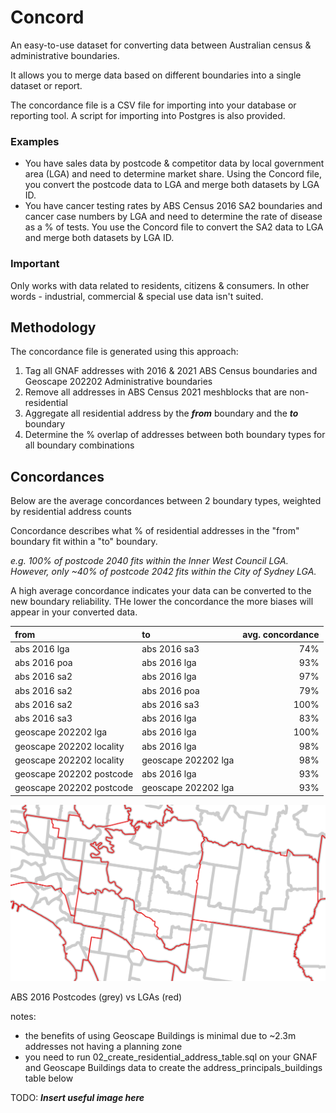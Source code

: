 # Concord

An easy-to-use dataset for converting data between Australian census & administrative boundaries.

It allows you to merge data based on different boundaries into a single dataset or report.

The concordance file is a CSV file for importing into your database or reporting tool. A script for importing into Postgres is also provided.

### Examples

- You have sales data by postcode & competitor data by local government area (LGA) and need to determine market share. Using the Concord file, you convert the postcode data to LGA and merge both datasets by LGA ID.
- You have cancer testing rates by ABS Census 2016 SA2 boundaries and cancer case numbers by LGA and need to determine the rate of disease as a % of tests. You use the Concord file to convert the SA2 data to LGA and merge both datasets by LGA ID.

### Important
Only works with data related to residents, citizens & consumers. In other words - industrial, commercial & special use data isn't suited.

## Methodology

The concordance file is generated using this approach:

1. Tag all GNAF addresses with 2016 & 2021 ABS Census boundaries and Geoscape 202202 Administrative boundaries 
2. Remove all addresses in ABS Census 2021 meshblocks that are non-residential
3. Aggregate all residential address by the _**from**_ boundary and the _**to**_ boundary
4. Determine the % overlap of addresses between both boundary types for all boundary combinations

## Concordances

Below are the average concordances between 2 boundary types, weighted by residential address counts

Concordance describes what % of residential addresses in the "from" boundary fit within a "to" boundary.

_e.g. 100% of postcode 2040 fits within the Inner West Council LGA. However, only ~40% of postcode 2042 fits within the City of Sydney LGA._

A high average concordance indicates your data can be converted to the new boundary reliability. THe lower the concordance the more biases will appear in your converted data. 

| from                     | to                  | avg. concordance |
|:-------------------------|:--------------------|-----------------:|
| abs 2016 lga             | abs 2016 sa3             |         74% |
| abs 2016 poa             | abs 2016 lga             |         93% |
| abs 2016 sa2             | abs 2016 lga             |         97% |
| abs 2016 sa2             | abs 2016 poa             |         79% |
| abs 2016 sa2             | abs 2016 sa3             |        100% |
| abs 2016 sa3             | abs 2016 lga             |         83% |
| geoscape 202202 lga      | abs 2016 lga             |        100% |
| geoscape 202202 locality | abs 2016 lga             |         98% |
| geoscape 202202 locality | geoscape 202202 lga      |         98% |
| geoscape 202202 postcode | abs 2016 lga             |         93% |
| geoscape 202202 postcode | geoscape 202202 lga      |         93% |

![pc_vs_lga.png](https://github.com/iag-geo/concord/blob/main/pc_vs_lga.png "ABS 2016 Postcodes (grey) vs LGAs (red)")

ABS 2016 Postcodes (grey) vs LGAs (red)

notes:
 - the benefits of using Geoscape Buildings is minimal due to ~2.3m addresses not having a planning zone
 - you need to run 02_create_residential_address_table.sql on your GNAF and Geoscape Buildings data to create the
   address_principals_buildings table below




TODO: _**Insert useful image here**_

